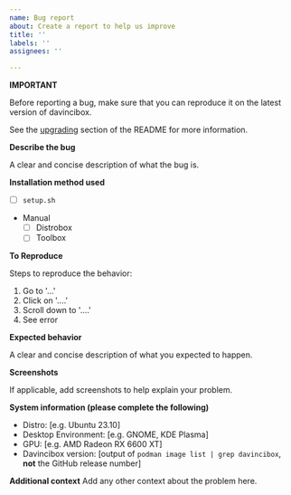 ```yaml
---
name: Bug report
about: Create a report to help us improve
title: ''
labels: ''
assignees: ''

---
```


**IMPORTANT**

Before reporting a bug, make sure that you can reproduce it on the latest version of davincibox.

See the [upgrading](https://github.com/zelikos/davincibox#upgrading) section of the README for more information.

**Describe the bug**

A clear and concise description of what the bug is.

**Installation method used**

- [ ] `setup.sh`
- Manual
  - [ ] Distrobox
  - [ ] Toolbox

**To Reproduce**

Steps to reproduce the behavior:
1. Go to '...'
2. Click on '....'
3. Scroll down to '....'
4. See error

**Expected behavior**

A clear and concise description of what you expected to happen.

**Screenshots**

If applicable, add screenshots to help explain your problem.

**System information (please complete the following)**

 - Distro: [e.g. Ubuntu 23.10]
 - Desktop Environment: [e.g. GNOME, KDE Plasma]
 - GPU: [e.g. AMD Radeon RX 6600 XT]
 - Davincibox version: [output of `podman image list | grep davincibox`, **not** the GitHub release number]

**Additional context**
Add any other context about the problem here.
